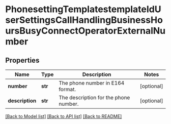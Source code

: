 # PhonesettingTemplatestemplateIdUserSettingsCallHandlingBusinessHoursBusyConnectOperatorExternalNumber

## Properties
Name | Type | Description | Notes
------------ | ------------- | ------------- | -------------
**number** | **str** | The phone number in E164 format. | [optional] 
**description** | **str** | The description for the phone number. | [optional] 

[[Back to Model list]](../README.md#documentation-for-models) [[Back to API list]](../README.md#documentation-for-api-endpoints) [[Back to README]](../README.md)

